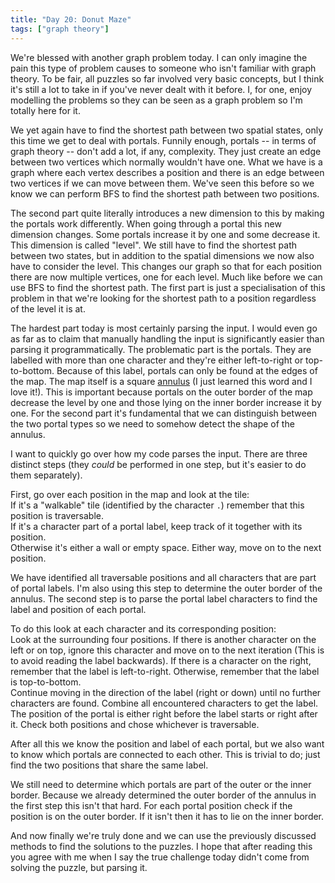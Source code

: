 ```yaml
---
title: "Day 20: Donut Maze"
tags: ["graph theory"]
---
```


We're blessed with another graph problem today. I can only imagine the pain this type of problem causes to someone who isn't familiar with graph theory.
To be fair, all puzzles so far involved very basic concepts, but I think it's still a lot to take in if you've never dealt with it before.
I, for one, enjoy modelling the problems so they can be seen as a graph problem so I'm totally here for it.

We yet again have to find the shortest path between two spatial states, only this time we get to deal with portals.
Funnily enough, portals -- in terms of graph theory -- don't add a lot, if any, complexity.
They just create an edge between two vertices which normally wouldn't have one.
What we have is a graph where each vertex describes a position and there is an edge between two vertices if we can move between them.
We've seen this before so we know we can perform BFS to find the shortest path between two positions.

The second part quite literally introduces a new dimension to this by making the portals work differently. When going through a portal this new dimension changes.
Some portals increase it by one and some decrease it. This dimension is called "level".
We still have to find the shortest path between two states, but in addition to the spatial dimensions we now also have to consider the level.
This changes our graph so that for each position there are now multiple vertices, one for each level.
Much like before we can use BFS to find the shortest path.
The first part is just a specialisation of this problem in that we're looking for the shortest path to a position regardless of the level it is at.

The hardest part today is most certainly parsing the input. I would even go as far as to claim that manually handling the input is significantly easier than parsing it programmatically.
The problematic part is the portals. They are labelled with more than one character and they're either left-to-right or top-to-bottom.
Because of this label, portals can only be found at the edges of the map.
The map itself is a square [annulus](https://en.wikipedia.org/wiki/Annulus_%28mathematics%29) (I just learned this word and I love it!).
This is important because portals on the outer border of the map decrease the level by one and those lying on the inner border increase it by one.
For the second part it's fundamental that we can distinguish between the two portal types so we need to somehow detect the shape of the annulus.

I want to quickly go over how my code parses the input.
There are three distinct steps (they *could* be performed in one step, but it's easier to do them separately).

First, go over each position in the map and look at the tile:
<br>
If it's a "walkable" tile (identified by the character `.`) remember that this position is traversable.
<br>
If it's a character part of a portal label, keep track of it together with its position.
<br>
Otherwise it's either a wall or empty space. Either way, move on to the next position.

We have identified all traversable positions and all characters that are part of portal labels.
I'm also using this step to determine the outer border of the annulus.
The second step is to parse the portal label characters to find the label and position of each portal.

To do this look at each character and its corresponding position:
<br>
Look at the surrounding four positions. If there is another character on the left or on top, ignore this character and move on to the next iteration (This is to avoid reading the label backwards).
If there is a character on the right, remember that the label is left-to-right. Otherwise, remember that the label is top-to-bottom.
<br>
Continue moving in the direction of the label (right or down) until no further characters are found. Combine all encountered characters to get the label.
<br>
The position of the portal is either right before the label starts or right after it. Check both positions and chose whichever is traversable.

After all this we know the position and label of each portal, but we also want to know which portals are connected to each other.
This is trivial to do; just find the two positions that share the same label.

We still need to determine which portals are part of the outer or the inner border.
Because we already determined the outer border of the annulus in the first step this isn't that hard.
For each portal position check if the position is on the outer border. If it isn't then it has to lie on the inner border.

And now finally we're truly done and we can use the previously discussed methods to find the solutions to the puzzles.
I hope that after reading this you agree with me when I say the true challenge today didn't come from solving the puzzle, but parsing it.
